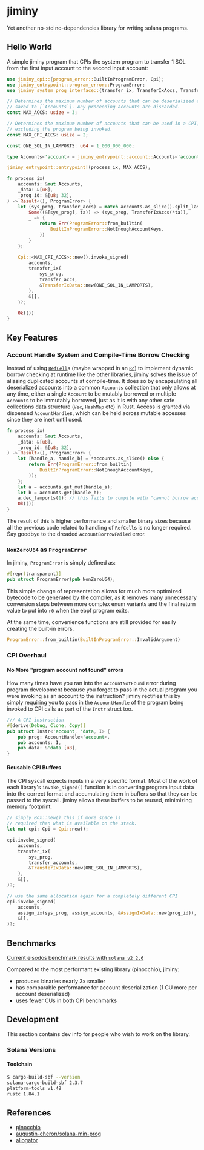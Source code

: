 # jiminy

Yet another no-std no-dependencies library for writing solana programs.

## Hello World

A simple jiminy program that CPIs the system program to transfer 1 SOL from the first input account to the second input account:

```rust
use jiminy_cpi::{program_error::BuiltInProgramError, Cpi};
use jiminy_entrypoint::program_error::ProgramError;
use jiminy_system_prog_interface::{transfer_ix, TransferIxAccs, TransferIxData};

// Determines the maximum number of accounts that can be deserialized and
// saved to [`Accounts`]. Any proceeding accounts are discarded.
const MAX_ACCS: usize = 3;

// Determines the maximum number of accounts that can be used in a CPI,
// excluding the program being invoked.
const MAX_CPI_ACCS: usize = 2;

const ONE_SOL_IN_LAMPORTS: u64 = 1_000_000_000;

type Accounts<'account> = jiminy_entrypoint::account::Accounts<'account, MAX_ACCS>;

jiminy_entrypoint::entrypoint!(process_ix, MAX_ACCS);

fn process_ix(
    accounts: &mut Accounts,
    _data: &[u8],
    _prog_id: &[u8; 32],
) -> Result<(), ProgramError> {
    let (sys_prog, transfer_accs) = match accounts.as_slice().split_last_chunk() {
        Some((&[sys_prog], ta)) => (sys_prog, TransferIxAccs(*ta)),
        _ => {
            return Err(ProgramError::from_builtin(
                BuiltInProgramError::NotEnoughAccountKeys,
            ))
        }
    };

    Cpi::<MAX_CPI_ACCS>::new().invoke_signed(
        accounts,
        transfer_ix(
            sys_prog,
            transfer_accs,
            &TransferIxData::new(ONE_SOL_IN_LAMPORTS),
        ),
        &[],
    )?;

    Ok(())
}
```

## Key Features

### Account Handle System and Compile-Time Borrow Checking

Instead of using [`RefCell`](https://doc.rust-lang.org/std/cell/struct.RefCell.html)s (maybe wrapped in an [`Rc`](https://doc.rust-lang.org/std/rc/struct.Rc.html)) to implement dynamic borrow checking at runtime
like the other libraries, jiminy solves the issue of aliasing duplicated accounts at compile-time. It does so
by encapsulating all deserialized accounts into a common `Accounts` collection that only allows
at any time, either a single `Account` to be mutably borrowed or multiple `Account`s to be immutably borrowed, just as it is
with any other safe collections data structure (`Vec`, `HashMap` etc) in Rust. Access is granted via dispensed `AccountHandle`s,
which can be held across mutable accesses since they are inert until used.

```rust
fn process_ix(
    accounts: &mut Accounts,
    _data: &[u8],
    _prog_id: &[u8; 32],
) -> Result<(), ProgramError> {
    let [handle_a, handle_b] = *accounts.as_slice() else {
        return Err(ProgramError::from_builtin(
            BuiltInProgramError::NotEnoughAccountKeys,
        ));
    };
    let a = accounts.get_mut(handle_a);
    let b = accounts.get(handle_b);
    a.dec_lamports(1); // this fails to compile with "cannot borrow accounts as immutable because it is also borrowed as mutable"
    Ok(())
}
```

The result of this is higher performance and smaller binary sizes because all the previous code
related to handling of `RefCell`s is no longer required. Say goodbye to the dreaded `AccountBorrowFailed` error.

### `NonZeroU64` as `ProgramError`

In jiminy, `ProgramError` is simply defined as:

```rust
#[repr(transparent)]
pub struct ProgramError(pub NonZeroU64);
```

This simple change of representation allows for much more optimized bytecode to be generated by the compiler,
as it removes many unnecessary conversion steps between more complex enum variants and the final return value
to put into `r0` when the ebpf program exits.

At the same time, convenience functions are still provided for easily creating the built-in errors.

```rust
ProgramError::from_builtin(BuiltInProgramError::InvalidArgument)
```

### CPI Overhaul

#### No More "program account not found" errors

How many times have you ran into the `AccountNotFound` error during program development because you forgot to pass in the
actual program you were invoking as an account to the instruction? jiminy rectifies this by simply requiring you to pass
in the `AccountHandle` of the program being invoked to CPI calls as part of the `Instr` struct too.

```rust
/// A CPI instruction
#[derive(Debug, Clone, Copy)]
pub struct Instr<'account, 'data, I> {
    pub prog: AccountHandle<'account>,
    pub accounts: I,
    pub data: &'data [u8],
}
```

#### Reusable CPI Buffers

The CPI syscall expects inputs in a very specific format. Most of the work of each library's `invoke_signed()` function is in converting program input data
into the correct format and accumulating them in buffers so that they can be passed to the syscall. jiminy allows these buffers to be reused, minimizing
memory footprint.

```rust
// simply Box::new() this if more space is
// required than what is available on the stack.
let mut cpi: Cpi = Cpi::new();

cpi.invoke_signed(
    accounts,
    transfer_ix(
        sys_prog,
        transfer_accounts,
        &TransferIxData::new(ONE_SOL_IN_LAMPORTS),
    ),
    &[],
)?;

// use the same allocation again for a completely different CPI
cpi.invoke_signed(
    accounts,
    assign_ix(sys_prog, assign_accounts, &AssignIxData::new(prog_id)),
    &[],
)?;
```

## Benchmarks

[Current eisodos benchmark results with `solana v2.2.6`](https://github.com/febo/eisodos/pull/2)

Compared to the most performant existing library (pinocchio), jiminy:

- produces binaries nearly 3x smaller
- has comparable performance for account deserialization (1 CU more per account deserialized)
- uses fewer CUs in both CPI benchmarks

## Development

This section contains dev info for people who wish to work on the library.

### Solana Versions

#### Toolchain

```sh
$ cargo-build-sbf --version
solana-cargo-build-sbf 2.3.7
platform-tools v1.48
rustc 1.84.1
```

## References

- [pinocchio](https://github.com/febo/pinocchio)
- [augustin-cheron/solana-min-prog](https://github.com/augustin-cheron/solana-min-prog)
- [allogator](https://github.com/cavemanloverboy/allogator)
